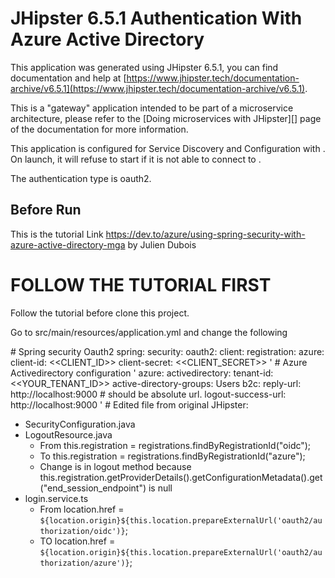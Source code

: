 # JHipster 6.5.1 Authentication With Azure Active Directory

This application was generated using JHipster 6.5.1, you can find documentation and help at [https://www.jhipster.tech/documentation-archive/v6.5.1](https://www.jhipster.tech/documentation-archive/v6.5.1).

This is a "gateway" application intended to be part of a microservice architecture, please refer to the [Doing microservices with JHipster][] page of the documentation for more information.

This application is configured for Service Discovery and Configuration with . On launch, it will refuse to start if it is not able to connect to .

The authentication type is oauth2.

## Before Run

This is the tutorial Link https://dev.to/azure/using-spring-security-with-azure-active-directory-mga
by Julien Dubois

# FOLLOW THE TUTORIAL FIRST

Follow the tutorial before clone this project.

Go to src/main/resources/application.yml and change the following

# Spring security Oauth2
spring:
  security:
    oauth2:
      client:
        registration:
          azure:
            client-id: <<CLIENT_ID>>
            client-secret: <<CLIENT_SECRET>>
'
# Azure Activedirectory configuration
'
azure:
  activedirectory:
    tenant-id: <<YOUR_TENANT_ID>>
    active-directory-groups: Users
  b2c:
    reply-url: http://localhost:9000 # should be absolute url.
    logout-success-url: http://localhost:9000
'
# Edited file from original JHipster:

* SecurityConfiguration.java
* LogoutResource.java
    * From this.registration = registrations.findByRegistrationId("oidc");
    * To this.registration = registrations.findByRegistrationId("azure");
    * Change is in logout method because
        this.registration.getProviderDetails().getConfigurationMetadata().get("end_session_endpoint") is null
* login.service.ts
    * From location.href = `${location.origin}${this.location.prepareExternalUrl('oauth2/authorization/oidc')}`;
    * TO location.href = `${location.origin}${this.location.prepareExternalUrl('oauth2/authorization/azure')}`;
